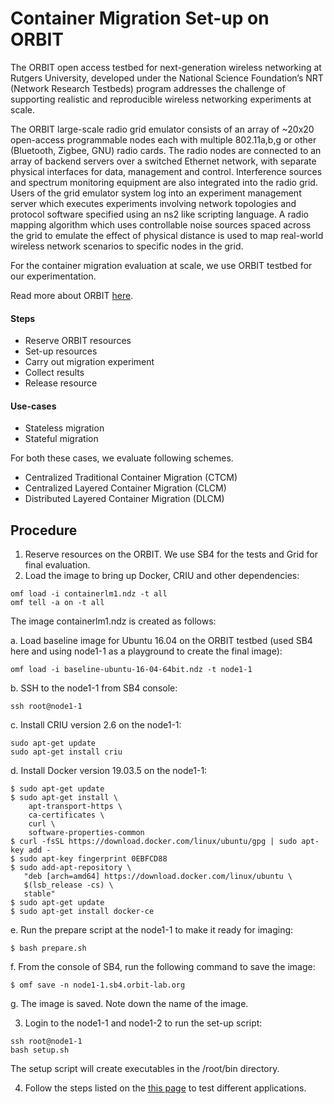 # Container Migration Set-up on ORBIT #

The ORBIT open access testbed for next-generation wireless networking at Rutgers University, developed under the National Science Foundation’s NRT (Network Research Testbeds) program addresses the challenge of supporting realistic and reproducible wireless networking experiments at scale.  

The ORBIT large-scale radio grid emulator consists of an array of ~20x20 open-access programmable nodes each with multiple 802.11a,b,g or other (Bluetooth, Zigbee, GNU) radio cards. The radio nodes are connected to an array of backend servers over a switched Ethernet network, with separate physical interfaces for data, management and control.  Interference sources and spectrum monitoring equipment are also integrated into the radio grid.  Users of the grid emulator system log into an experiment management server which executes experiments involving network topologies and protocol software specified using an ns2 like scripting language. A radio mapping algorithm which uses controllable noise sources spaced across the grid to emulate the effect of physical distance is used to map real-world wireless network scenarios to specific nodes in the grid.

For the container migration evaluation at scale, we use ORBIT testbed for our experimentation.

Read more about ORBIT [here](http://www.orbit-lab.org).

#### Steps ####
- Reserve ORBIT resources
- Set-up resources
- Carry out migration experiment
- Collect results
- Release resource

#### Use-cases ####
- Stateless migration 
- Stateful migration

For both these cases, we evaluate following schemes.
- Centralized Traditional Container Migration (CTCM)
- Centralized Layered Container Migration (CLCM)
- Distributed Layered Container Migration (DLCM)

## Procedure ##
1. Reserve resources on the ORBIT. We use SB4 for the tests and Grid for final evaluation. 
2. Load the image to bring up Docker, CRIU and other dependencies:
```
omf load -i containerlm1.ndz -t all
omf tell -a on -t all
```

The image containerlm1.ndz is created as follows:

a. Load baseline image for Ubuntu 16.04 on the ORBIT testbed (used SB4 here and using node1-1 as a playground to create the final image):
```
omf load -i baseline-ubuntu-16-04-64bit.ndz -t node1-1
```
b. SSH to the node1-1 from SB4 console:
```
ssh root@node1-1
```
c. Install CRIU version 2.6 on the node1-1:
```
sudo apt-get update
sudo apt-get install criu
```
d. Install Docker version 19.03.5 on the node1-1:
```
$ sudo apt-get update
$ sudo apt-get install \
    apt-transport-https \
    ca-certificates \
    curl \
    software-properties-common
$ curl -fsSL https://download.docker.com/linux/ubuntu/gpg | sudo apt-key add -
$ sudo apt-key fingerprint 0EBFCD88
$ sudo add-apt-repository \
   "deb [arch=amd64] https://download.docker.com/linux/ubuntu \
   $(lsb_release -cs) \
   stable"
$ sudo apt-get update
$ sudo apt-get install docker-ce
```
e. Run the prepare script at the node1-1 to make it ready for imaging:
```
$ bash prepare.sh
```
f. From the console of SB4, run the following command to save the image:
```
$ omf save -n node1-1.sb4.orbit-lab.org
```
g. The image is saved. Note down the name of the image. 

3. Login to the node1-1 and node1-2 to run the set-up script:
```
ssh root@node1-1
bash setup.sh
```
The setup script will create executables in the /root/bin directory. 

4. Follow the steps listed on the [this page](../docs/trafficgen.md) to test different applications.



